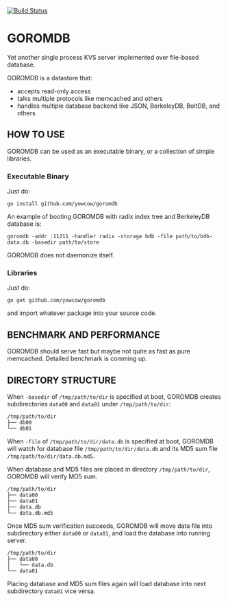 [![Build Status](https://travis-ci.org/yowcow/goromdb.svg?branch=master)](https://travis-ci.org/yowcow/goromdb)

GOROMDB
=======

Yet another single process KVS server implemented over file-based database.

GOROMDB is a datastore that:

+ accepts read-only access
+ talks multiple protocols like memcached and others
+ handles multiple database backend like JSON, BerkeleyDB, BoltDB, and others

HOW TO USE
----------

GOROMDB can be used as an executable binary, or a collection of simple libraries.

### Executable Binary

Just do:

```
go install github.com/yowcow/goromdb
```

An example of booting GOROMDB with radix index tree and BerkeleyDB database is:

```
goromdb -addr :11211 -handler radix -storage bdb -file path/to/bdb-data.db -basedir path/to/store
```

GOROMDB does not daemonize itself.

### Libraries

Just do:

```
go get github.com/yowcow/goromdb
```

and import whatever package into your source code.

BENCHMARK AND PERFORMANCE
-------------------------

GOROMDB should serve fast but maybe not quite as fast as pure memcached.
Detailed benchmark is comming up.

DIRECTORY STRUCTURE
-------------------

When `-basedir` of `/tmp/path/to/dir` is specified at boot, GOROMDB creates subdirectories `data00` and `data01` under `/tmp/path/to/dir`:

```
/tmp/path/to/dir
├── db00
└── db01
```

When `-file` of `/tmp/path/to/dir/data.db` is specified at boot, GOROMDB will watch for database file `/tmp/path/to/dir/data.db` and its MD5 sum file `/tmp/path/to/dir/data.db.md5`.

When database and MD5 files are placed in directory `/tmp/path/to/dir`, GOROMDB will verify MD5 sum.

```
/tmp/path/to/dir
├── data00
├── data01
├── data.db
└── data.db.md5
```

Once MD5 sum verification succeeds, GOROMDB will move data file into subdirectory either `data00` or `data01`, and load the database into running server.

```
/tmp/path/to/dir
├── data00
│   └── data.db
└── data01
```

Placing database and MD5 sum files again will load database into next subdirectory `data01` vice versa.
